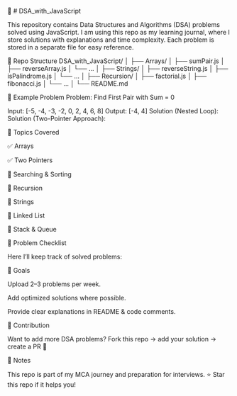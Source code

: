 🚀 # DSA_with_JavaScript

This repository contains Data Structures and Algorithms (DSA) problems solved using JavaScript.
I am using this repo as my learning journal, where I store solutions with explanations and time complexity.
Each problem is stored in a separate file for easy reference.

📂 Repo Structure
DSA_with_JavaScript/
│
├── Arrays/
│   ├── sumPair.js
│   ├── reverseArray.js
│   └── ...
│
├── Strings/
│   ├── reverseString.js
│   ├── isPalindrome.js
│   └── ...
│
├── Recursion/
│   ├── factorial.js
│   ├── fibonacci.js
│   └── ...
│
└── README.md

📝 Example Problem
Problem: Find First Pair with Sum = 0

Input:
[-5, -4, -3, -2, 0, 2, 4, 6, 8]
Output:
[-4, 4]
Solution (Nested Loop):
Solution (Two-Pointer Approach):


📘 Topics Covered

✅ Arrays

✅ Two Pointers

🔲 Searching & Sorting

🔲 Recursion

🔲 Strings

🔲 Linked List

🔲 Stack & Queue

📑 Problem Checklist

Here I’ll keep track of solved problems:

🎯 Goals

Upload 2–3 problems per week.

Add optimized solutions where possible.

Provide clear explanations in README & code comments.

🤝 Contribution

Want to add more DSA problems?
Fork this repo → add your solution → create a PR 🚀

📌 Notes

This repo is part of my MCA journey and preparation for interviews.
⭐ Star this repo if it helps you!